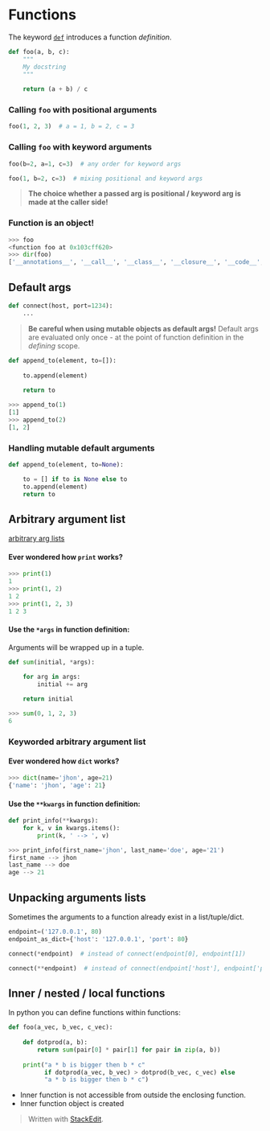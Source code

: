 
# Functions
The keyword [`def`](https://docs.python.org/3/reference/compound_stmts.html#def) introduces a function _definition_.
```python
def foo(a, b, c):
	"""
	My docstring
	"""
	
	return (a + b) / c
```
### Calling ```foo``` with positional arguments
```python
foo(1, 2, 3)  # a = 1, b = 2, c = 3
```
### Calling ```foo``` with keyword arguments
```python
foo(b=2, a=1, c=3)  # any order for keyword args
```
```python
foo(1, b=2, c=3)  # mixing positional and keyword args
```

> **The choice whether a passed arg is positional / keyword arg is made at the caller side!**
### Function is an object!
```python
>>> foo
<function foo at 0x103cff620>
>>> dir(foo)
['__annotations__', '__call__', '__class__', '__closure__', '__code__', '__defaults__', '__delattr__', '__dict__', '__dir__', '__doc__', '__eq__', '__format__', '__ge__', '__get__', '__getattribute__', '__globals__', '__gt__', '__hash__', '__init__', '__init_subclass__', '__kwdefaults__', '__le__', '__lt__', '__module__', '__name__', '__ne__', '__new__', '__qualname__', '__reduce__', '__reduce_ex__', '__repr__', '__setattr__', '__sizeof__', '__str__', '__subclasshook__']
```
## Default args
```python
def connect(host, port=1234):
	...
```

> **Be careful when using mutable objects as default args!**
> Default args are evaluated only once - at the point of function definition in the _defining_ scope.
```python
def append_to(element, to=[]):
	
	to.append(element)
	
	return to
```
```python
>>> append_to(1)
[1]
>>> append_to(2)
[1, 2]
```
### Handling mutable default arguments
```python
def append_to(element, to=None):

	to = [] if to is None else to
	to.append(element)
	return to
```
## Arbitrary argument list
[arbitrary arg lists](https://docs.python.org/3/tutorial/controlflow.html#arbitrary-argument-lists)
#### Ever wondered how ```print``` works?
```python
>>> print(1)
1
>>> print(1, 2)
1 2
>>> print(1, 2, 3)
1 2 3
```
#### Use the ```*args``` in function definition:
Arguments will be wrapped up in a tuple.
```python
def sum(initial, *args):

	for arg in args:
		initial += arg
	
	return initial	
```
```python
>>> sum(0, 1, 2, 3)
6
```
### Keyworded arbitrary argument list
#### Ever wondered how ```dict``` works?
```python
>>> dict(name='jhon', age=21)
{'name': 'jhon', 'age': 21}
```
#### Use the ```**kwargs``` in function definition:
```python
def print_info(**kwargs):
	for k, v in kwargs.items():
		print(k, ' --> ', v)
```
```python
>>> print_info(first_name='jhon', last_name='doe', age='21')
first_name --> jhon
last_name --> doe
age --> 21
```
## Unpacking arguments lists
Sometimes the arguments to a function already exist in a list/tuple/dict.
```python
endpoint=('127.0.0.1', 80)
endpoint_as_dict={'host': '127.0.0.1', 'port': 80} 

connect(*endpoint)  # instead of connect(endpoint[0], endpoint[1])

connect(**endpoint)  # instead of connect(endpoint['host'], endpoint['port'])
```
## Inner / nested / local functions
In python you can define functions within functions:
```python
def foo(a_vec, b_vec, c_vec):
	
	def dotprod(a, b):
		return sum(pair[0] * pair[1] for pair in zip(a, b))
	
	print("a * b is bigger then b * c" 
		  if dotprod(a_vec, b_vec) > dotprod(b_vec, c_vec) else
		  "a * b is bigger then b * c")
```

 - Inner function is not accessible from outside the enclosing function.
 - Inner function object is created

> Written with [StackEdit](https://stackedit.io/).

<!--stackedit_data:
eyJoaXN0b3J5IjpbLTY4MzI0MDU5MiwtNzk4ODc0NDUyLDEzNT
E3NDEyMDYsLTEwMzcxMDQ2OTMsLTEzMjI3MjY5ODAsLTgwMjMw
MjU0MSwtMTA5MDIxMDM5MCwtMjEzNzY1MjIxOCwtMTAyODQ1MD
EyNSwxMjA1MDI3NjE3LDQ1NzEwNjg1XX0=
-->
